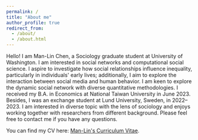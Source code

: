 ```yaml
---
permalink: /
title: "About me"
author_profile: true
redirect_from: 
  - /about/
  - /about.html
---
```

Hello! I am Man-Lin Chen, a Sociology graduate student at University of Washington. I am interested in social networks and computational social science. I aspire to investigate how social relationships influence inequality, particularly in individuals' early lives; additionally, I aim to explore the interaction between social media and human behavior. I am keen to explore the dynamic social network with diverse quantitative methodologies. I received my B.A. in Economics at National Taiwan University in June 2023. Besides, I was an exchange student at Lund University, Sweden, in 2022–2023. I am interested in diverse topic with the lens of sociology and enjoys working together with researchers from different background. Please feel free to contact me if you have any questions.

You can find my CV here: [Man-Lin's Curriculum Vitae](../assets/manlin_CV.pdf).
